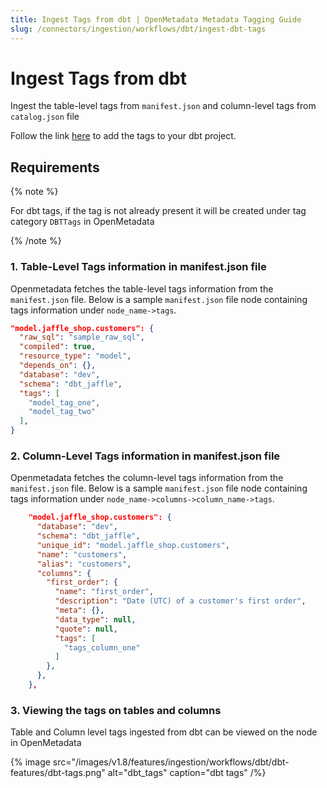 ```yaml
---
title: Ingest Tags from dbt | OpenMetadata Metadata Tagging Guide
slug: /connectors/ingestion/workflows/dbt/ingest-dbt-tags
---
```


# Ingest Tags from dbt

Ingest the table-level tags from `manifest.json` and column-level tags from `catalog.json` file

Follow the link [here](https://docs.getdbt.com/reference/resource-configs/tags) to add the tags to your dbt project.

## Requirements

{% note %}

For dbt tags, if the tag is not already present it will be created under tag category `DBTTags` in OpenMetadata

{% /note %}

### 1. Table-Level Tags information in manifest.json file
Openmetadata fetches the table-level tags information from the `manifest.json` file. Below is a sample `manifest.json` file node containing tags information under `node_name->tags`.

```json
"model.jaffle_shop.customers": {
  "raw_sql": "sample_raw_sql",
  "compiled": true,
  "resource_type": "model",
  "depends_on": {},
  "database": "dev",
  "schema": "dbt_jaffle",
  "tags": [
    "model_tag_one",
    "model_tag_two"
  ],
}
```



### 2. Column-Level Tags information in manifest.json file
Openmetadata fetches the column-level tags information from the `manifest.json` file. Below is a sample `manifest.json` file node containing tags information under `node_name->columns->column_name->tags`.

```json
    "model.jaffle_shop.customers": {
      "database": "dev",
      "schema": "dbt_jaffle",
      "unique_id": "model.jaffle_shop.customers",
      "name": "customers",
      "alias": "customers",
      "columns": {
        "first_order": {
          "name": "first_order",
          "description": "Date (UTC) of a customer's first order",
          "meta": {},
          "data_type": null,
          "quote": null,
          "tags": [
            "tags_column_one"
          ]
        },
      },
    },
```

### 3. Viewing the tags on tables and columns
Table and Column level tags ingested from dbt can be viewed on the node in OpenMetadata

{% image
  src="/images/v1.8/features/ingestion/workflows/dbt/dbt-features/dbt-tags.png"
  alt="dbt_tags"
  caption="dbt tags"
 /%}
